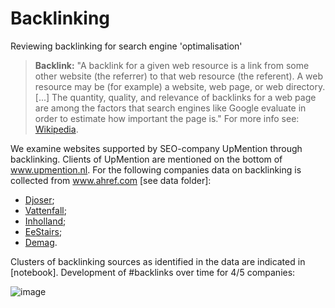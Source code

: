 # Backlinking
Reviewing backlinking for search engine 'optimalisation' 

> **Backlink:** "A backlink for a given web resource is a link from some other website (the referrer) to that web resource (the referent). A web resource may be (for example) a website, web page, or web directory. [...] The quantity, quality, and relevance of backlinks for a web page are among the factors that search engines like Google evaluate in order to estimate how important the page is." For more info see: <a href="https://en.wikipedia.org/wiki/Backlink" target="_blank">Wikipedia</a>.

We examine websites supported by SEO-company UpMention through backlinking. Clients of UpMention are mentioned on the bottom of <a href="www.upmention.nl/" target="_blank">www.upmention.nl</a>. For the following companies data on backlinking is collected from <a href="www.ahref.com" target="_blank">www.ahref.com</a> [see data folder]: 
- <a href="www.djoser.nl" target="_blank">Djoser</a>;
- <a href="www.vattenfall.nl" target="_blank">Vattenfall</a>;
- <a href="www.inholland.nl" target="_blank">Inholland</a>;
- <a href="www.eestairs.com" target="_blank">EeStairs</a>;
- <a href="www.demag.nl" target="_blank">Demag</a>.

Clusters of backlinking sources as identified in the data are indicated in [notebook]. Development of #backlinks over time for 4/5 companies:

![image](/images/demag_timeline)
